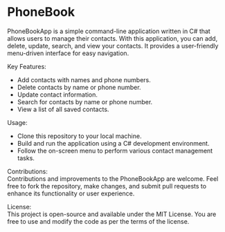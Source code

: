 # PhoneBook
PhoneBookApp is a simple command-line application written in C# that allows users to manage their contacts. With this application, you can add, delete, update, search, and view your contacts. It provides a user-friendly menu-driven interface for easy navigation.

Key Features:  
* Add contacts with names and phone numbers.  
* Delete contacts by name or phone number.  
* Update contact information.  
* Search for contacts by name or phone number.  
* View a list of all saved contacts.  

Usage:  
* Clone this repository to your local machine.  
* Build and run the application using a C# development environment.  
* Follow the on-screen menu to perform various contact management tasks.  

Contributions:  
Contributions and improvements to the PhoneBookApp are welcome. Feel free to fork the repository, make changes, and submit pull requests to enhance its functionality or user experience.  

License:  
This project is open-source and available under the MIT License. You are free to use and modify the code as per the terms of the license.
